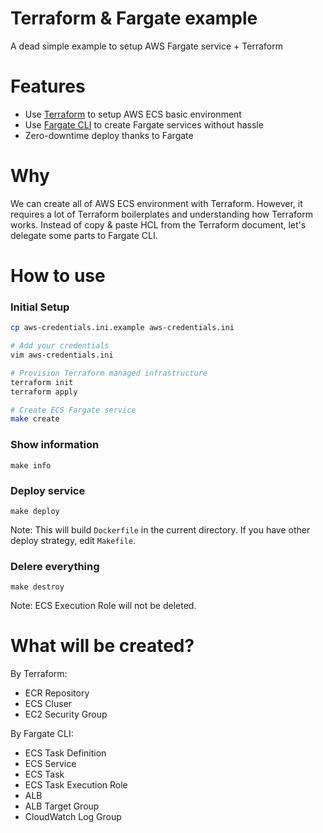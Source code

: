 # Terraform & Fargate example

A dead simple example to setup AWS Fargate service + Terraform

# Features

- Use [Terraform](https://www.terraform.io) to setup AWS ECS basic environment
- Use [Fargate CLI](https://github.com/awslabs/fargatecli) to create Fargate services without hassle
- Zero-downtime deploy thanks to Fargate

# Why

We can create all of AWS ECS environment with Terraform. However, it requires a lot of Terraform boilerplates and understanding how Terraform works. Instead of copy & paste HCL from the Terraform document, let's delegate some parts to Fargate CLI.

# How to use

### Initial Setup

```sh
cp aws-credentials.ini.example aws-credentials.ini

# Add your credentials
vim aws-credentials.ini

# Provision Terraform managed infrastructure
terraform init
terraform apply

# Create ECS Fargate service
make create
```

### Show information

```
make info
```

### Deploy service

```
make deploy
```

Note: This will build `Dockerfile` in the current directory. If you have other deploy strategy, edit `Makefile`.

### Delere everything

```
make destroy
```

Note: ECS Execution Role will not be deleted.

# What will be created?

By Terraform:

- ECR Repository
- ECS Cluser
- EC2 Security Group

By Fargate CLI:

- ECS Task Definition
- ECS Service
- ECS Task
- ECS Task Execution Role
- ALB
- ALB Target Group
- CloudWatch Log Group
